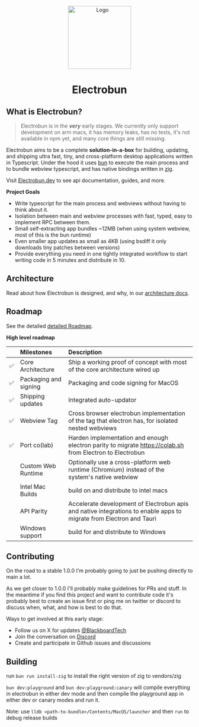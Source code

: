 <p align="center">
  <a href="https://electrobun.dev"><img src="https://github.com/blackboardsh/electrobun/assets/75102186/8799b522-0507-45e9-86e3-c3cfded1aa7c" alt="Logo" height=170></a>
</p>
<h1 align="center">Electrobun</h1>

<div align="center">
</div>

## What is Electrobun?

> Electrobun is in the **_very_** early stages. We currently only support development on arm macs, it has memory leaks, has no tests, it's not available in npm yet, and many core things are still missing.

Electrobun aims to be a complete **solution-in-a-box** for building, updating, and shipping ultra fast, tiny, and cross-platform desktop applications written in Typescript.
Under the hood it uses <a href="https://bun.sh">bun</a> to execute the main process and to bundle webview typescript, and has native bindings written in <a href="https://ziglang.org/">zig</a>.

Visit <a href="https://www.electrobun.dev/">Electrobun.dev</a> to see api documentation, guides, and more.

**Project Goals**

- Write typescript for the main process and webviews without having to think about it.
- Isolation between main and webview processes with fast, typed, easy to implement RPC between them.
- Small self-extracting app bundles ~12MB (when using system webview, most of this is the bun runtime)
- Even smaller app updates as small as 4KB (using bsdiff it only downloads tiny patches between versions)
- Provide everything you need in one tightly integrated workflow to start writing code in 5 minutes and distribute in 10.

## Architecture

Read about how Electrobun is designed, and why, in our <a href="https://www.electrobun.dev/docs/guides/Architecture/Overview">architecture docs</a>.

## Roadmap

See the detailed <a href="https://github.com/blackboardsh/electrobun/issues/2">detailed Roadmap</a>.

**High level roadmap**

|     | Milestones            | Description                                                                                                                             |
| :-- | :-------------------- | :-------------------------------------------------------------------------------------------------------------------------------------- |
| ✅  | Core Architecture     | Ship a working proof of concept with most of the core architecture wired up                                                             |
| ✅  | Packaging and signing | Packaging and code signing for MacOS                                                                                                    |
| ✅  | Shipping updates      | Integrated auto-updator                                                                                                                 |
| ✅  | Webview Tag           | Cross browser electrobun implementation of the <webview> tag that electron has, for isolated nested webviews                            |
| ✅  | Port co(lab)          | Harden implementation and enough electron parity to migrate <a href="https://colab.sh">https://colab.sh</a> from Electron to Electrobun |
|     | Custom Web Runtime    | Optionally use a cross-platform web runtime (Chromium) instead of the system's native webview                                           |
|     | Intel Mac Builds      | build on and distribute to intel macs                                                                                                   |
|     | API Parity            | Accelerate development of Electrobun apis and native integrations to enable apps to migrate from Electron and Tauri                     |
|     | Windows support       | build for and distribute to Windows                                                                                                     |

## Contributing

On the road to a stable 1.0.0 I'm probably going to just be pushing directly to main a lot.

As we get closer to 1.0.0 I'll probably make guidelines for PRs and stuff. In the meantime if you find this project and want to contribute code it's probably best to create an issue first or ping me on twitter or discord to discuss when, what, and how is best to do that.

Ways to get involved at this early stage:

- Follow us on X for updates <a href="https://twitter.com/BlackboardTech">@BlackboardTech</a>
- Join the conversation on <a href="https://discord.gg/ueKE4tjaCE">Discord</a>
- Create and participate in Github issues and discussions

## Building

run `bun run install-zig` to install the right version of zig to vendors/zig

`bun dev:playground` and `bun dev:playground:canary` will compile everything in electrobun in either dev mode and then compile the playground app in either dev or canary modes and run it.

Note: use `lldb <path-to-bundle>/Contents/MacOS/launcher` and then `run` to debug release builds
